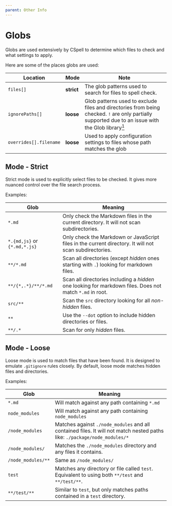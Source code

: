 ```yaml
---
parent: Other Info
---
```


# Globs

Globs are used extensively by CSpell to determine which files to check and what settings to apply.

Here are some of the places globs are used:

| Location               | Mode       | Note                                                                                                                                                            |
| ---------------------- | ---------- | --------------------------------------------------------------------------------------------------------------------------------------------------------------- |
| `files[]`              | **strict** | The glob patterns used to search for files to spell check.                                                                                                      |
| `ignorePaths[]`        | **loose**  | Glob patterns used to exclude files and directories from being checked. `!` are only partially supported due to an issue with the Glob library[<sup>1</sup>][1] |
| `overrides[].filename` | **loose**  | Used to apply configuration settings to files whose path matches the glob                                                                                       |

[1]: https://github.com/isaacs/node-glob/issues/409 'Glob - Does not match for negative ignore · Issue #409'

## Mode - Strict

Strict mode is used to explicitly select files to be checked. It gives more nuanced control over the file search process.

Examples:

| Glob                         | Meaning                                                                                                  |
| ---------------------------- | -------------------------------------------------------------------------------------------------------- |
| `*.md`                       | Only check the Markdown files in the current directory. It will not scan subdirectories.                 |
| `*.{md,js}` or `{*.md,*.js}` | Only check the Markdown or JavaScript files in the current directory. It will not scan subdirectories.   |
| `**/*.md`                    | Scan all directories (except _hidden_ ones starting with `.`) looking for markdown files.                |
| `**/{*,.*}/**/*.md`          | Scan all directories including a _hidden_ one looking for markdown files. Does not match `*.md` in root. |
| `src/**`                     | Scan the `src` directory looking for all _non-hidden_ files.                                             |
| `**`                         | Use the `--dot` option to include hidden directories or files.                                           |
| `**/.*`                      | Scan for only _hidden_ files.                                                                            |

## Mode - Loose

Loose mode is used to match files that have been found. It is designed to emulate `.gitignore` rules closely.
By default, loose mode matches hidden files and directories.

Examples:

| Glob               | Meaning                                                                                                                   |
| ------------------ | ------------------------------------------------------------------------------------------------------------------------- |
| `*.md`             | Will match against any path containing `*.md`                                                                             |
| `node_modules`     | Will match against any path containing `node_modules`                                                                     |
| `/node_modules`    | Matches against `./node_modules` and all contained files. It will not match nested paths like: `./package/node_modules/*` |
| `/node_modules/`   | Matches the `./node_modules` directory and any files it contains.                                                         |
| `/node_modules/**` | Same as `/node_modules/`                                                                                                  |
| `test`             | Matches any directory or file called `test`. Equivalent to using both `**/test` and `**/test/**`.                         |
| `**/test/**`       | Similar to `test`, but only matches paths contained in a `test` directory.                                                |
